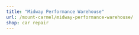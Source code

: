 ```yaml
---
title: "Midway Performance Warehouse"
url: /mount-carmel/midway-performance-warehouse/
shop: car repair
---
```

